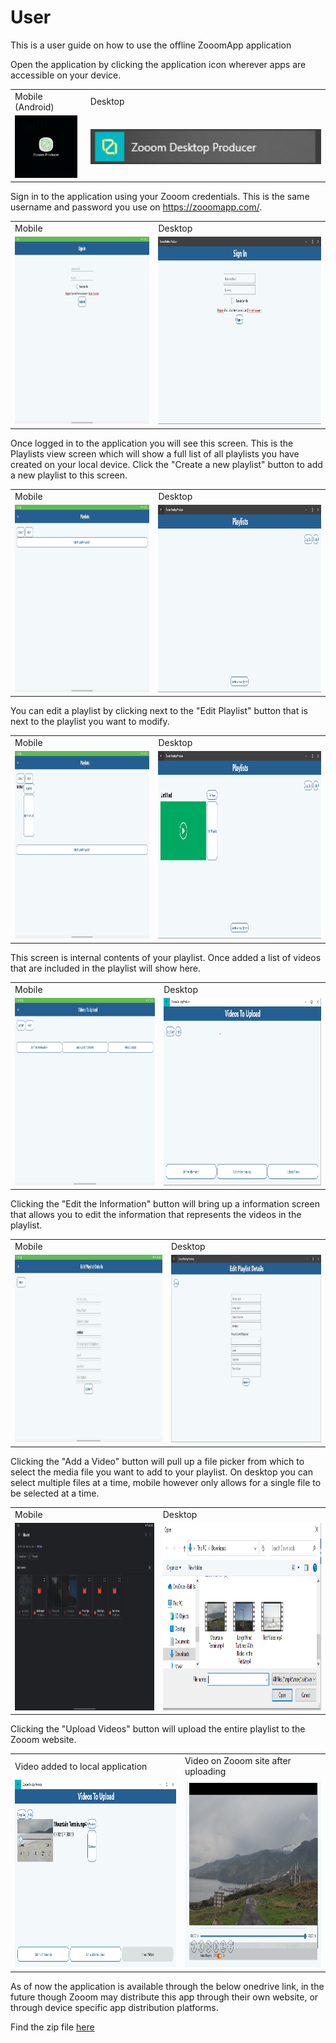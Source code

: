 # User 
This is a user guide on how to use the offline ZooomApp application

Open the application by clicking the application icon wherever apps are accessible on your device.
    <table>
      <tr>
         <td>Mobile (Android)</td>
         <td>Desktop</td>
      </tr>
      <tr>
         <td><img src="https://github.com/Line98Dev/offline-video-editing/blob/master/Auxiliary%20Files/Android-Screenshots/Android-AppDrawer.jpg?raw=true" width="100"></td>
         <td><img src="https://github.com/Line98Dev/offline-video-editing/blob/master/Auxiliary%20Files/UWP-Screenshots/windows-start-menu-application.png" width="400"></td>
      </tr>
    </table>

Sign in to the application using your Zooom credentials. This is the same username and password you use on https://zooomapp.com/.
    <table>
      <tr>
         <td>Mobile</td>
         <td>Desktop</td>
      </tr>
      <tr>
         <td> <img src="https://github.com/Line98Dev/offline-video-editing/blob/master/Auxiliary%20Files/Android-Screenshots/Android-Login.jpg" height="300"></td>
         <td><img src="https://github.com/Line98Dev/offline-video-editing/blob/master/Auxiliary%20Files/UWP-Screenshots/UWP-Login.png" height="300"></td>
      </tr>
    </table>
    
Once logged in to the application you will see this screen. This is the Playlists view screen which will show a full list of all playlists you have created on your local device. Click the "Create a new playlist" button to add a new playlist to this screen.
    <table>
      <tr>
         <td>Mobile</td>
         <td>Desktop</td>
      </tr>
      <tr>
         <td> <img src="https://github.com/Line98Dev/offline-video-editing/blob/master/Auxiliary%20Files/Android-Screenshots/Android-EmptyPlaylistView.jpg" height="300"></td>
         <td><img src="https://github.com/Line98Dev/offline-video-editing/blob/master/Auxiliary%20Files/UWP-Screenshots/UWP-EmptyPlaylistView.png" height="300"></td>
      </tr>
    </table>
    
You can edit a playlist by clicking next to the "Edit Playlist" button that is next to the playlist you want to modify.
    <table>
      <tr>
         <td>Mobile</td>
         <td>Desktop</td>
      </tr>
      <tr>
         <td> <img src="https://github.com/Line98Dev/offline-video-editing/blob/master/Auxiliary%20Files/Android-Screenshots/Android-NewPlaylistAdded.jpg" height="300"></td>
         <td><img src="https://github.com/Line98Dev/offline-video-editing/blob/master/Auxiliary%20Files/UWP-Screenshots/UWP-PlaylistCreated.png" height="300"></td>
      </tr>
    </table>
    
This screen is internal contents of your playlist. Once added a list of videos that are included in the playlist will show here.
    <table>
      <tr>
         <td>Mobile</td>
         <td>Desktop</td>
      </tr>
      <tr>
         <td> <img src="https://github.com/Line98Dev/offline-video-editing/blob/master/Auxiliary%20Files/Android-Screenshots/Android-EmptyVideoView.jpg" height="300"></td>
         <td><img src="https://github.com/Line98Dev/offline-video-editing/blob/master/Auxiliary%20Files/UWP-Screenshots/UWP-EmptyVideoView.png" height="300"></td>
      </tr>
    </table>
    
Clicking the "Edit the Information" button will bring up a information screen that allows you to edit the information that represents the videos in the playlist.
    <table>
      <tr>
         <td>Mobile</td>
         <td>Desktop</td>
      </tr>
      <tr>
         <td> <img src="https://github.com/Line98Dev/offline-video-editing/blob/master/Auxiliary%20Files/Android-Screenshots/Android-PlaylistDetails.jpg" height="300"></td>
         <td><img src="https://github.com/Line98Dev/offline-video-editing/blob/master/Auxiliary%20Files/UWP-Screenshots/UWP-PlaylistDetails.png" height="300"></td>
      </tr>
    </table>
    
Clicking the "Add a Video" button will pull up a file picker from which to select the media file you want to add to your playlist. On desktop you can select multiple files at a time, mobile however only allows for a single file to be selected at a time.
    <table>
      <tr>
         <td>Mobile</td>
         <td>Desktop</td>
      </tr>
      <tr>
         <td> <img src="https://github.com/Line98Dev/offline-video-editing/blob/master/Auxiliary%20Files/Android-Screenshots/Android-FilePicker.jpg" height="300"></td>
         <td><img src="https://github.com/Line98Dev/offline-video-editing/blob/master/Auxiliary%20Files/UWP-Screenshots/UWP-FilePicker.png" height="300"></td>
      </tr>
    </table>
    
Clicking the "Upload Videos" button will upload the entire playlist to the Zooom website.
    <table>
      <tr>
         <td>Video added to local application</td>
         <td>Video on Zooom site after uploading</td>
      </tr>
      <tr>
         <td> <img src="https://github.com/Line98Dev/offline-video-editing/blob/master/Auxiliary%20Files/UWP-Screenshots/UWP-UploadVideoApplication.png" height="300"></td>
         <td><img src="https://github.com/Line98Dev/offline-video-editing/blob/master/Auxiliary%20Files/UWP-Screenshots/UWP-UploadVideoWeb.png" height="300"></td>
      </tr>
    </table>
    
   
As of now the application is available through the below onedrive link, in the future though Zooom may distribute this app through their own website, or through device specific app distribution platforms.

Find the zip file [here](https://ballstate-my.sharepoint.com/personal/htline_bsu_edu/_layouts/15/onedrive.aspx?id=%2Fpersonal%2Fhtline%5Fbsu%5Fedu%2FDocuments%2FClasses%2FSpring%202021%2FCS%20498%2FIteration%203&originalPath=aHR0cHM6Ly9iYWxsc3RhdGUtbXkuc2hhcmVwb2ludC5jb20vOmY6L2cvcGVyc29uYWwvaHRsaW5lX2JzdV9lZHUvRXRQUTk1VlN0QTlHbFpmMjBKNlJzdUFCUTgzb0t5b3A2Ukl5dTVPOF8xRFBaUT9ydGltZT1wOHpJdjF6SjJFZw)

